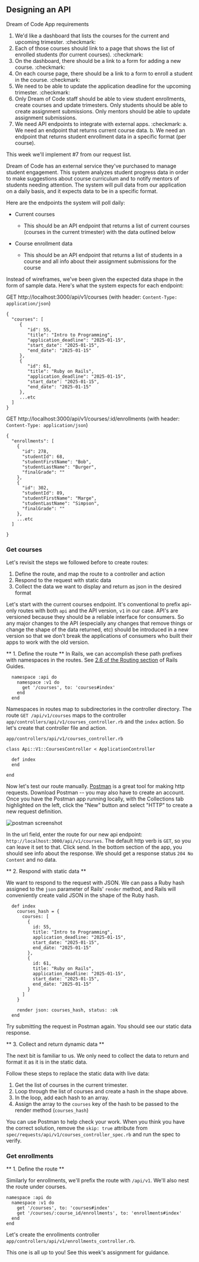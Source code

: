 ## Designing an API

Dream of Code App requirements
1. We'd like a dashboard that lists the courses for the current and upcoming trimester. :checkmark:
2. Each of those courses should link to a page that shows the list of enrolled students (for current courses). :checkmark:
3. On the dashboard, there should be a link to a form for adding a new course. :checkmark:
4. On each course page, there should be a link to a form to enroll a student in the course. :checkmark:
5. We need to be able to update the application deadline for the upcoming trimester. :checkmark:
6. Only Dream of Code staff should be able to view student enrollments, create courses and update trimesters. Only students should be able to create assignment submissions. Only mentors should be able to update assignment submissions.
7. We need API endpoints to integrate with external apps. :checkmark:
  a. We need an endpoint that returns current course data.
  b. We need an endpoint that returns student enrollment data in a specific format (per course).

This week we'll implement #7 from our request list.

Dream of Code has an external service they've purchased to manage student engagement. This system analyzes student progress data in order to make suggestions about course curriculum and to notify mentors of students needing attention. The system will pull data from our application on a daily basis, and it expects data to be in a specific format.

Here are the endpoints the system will poll daily:

- Current courses
  - This should be an API endpoint that returns a list of current courses (courses in the current trimester) with the data outlined below

- Course enrollment data
  - This should be an API endpoint that returns a list of students in a course and all info about their assignment submissions for the course

Instead of wireframes, we've been given the expected data shape in the form of sample data. Here's what the system expects for each endpoint:

GET http://localhost:3000/api/v1/courses (with header: `Content-Type: application/json`)
```
{
  "courses": [
     {
        "id": 55,
        "title": "Intro to Programming",
        "application_deadline": "2025-01-15",
        "start_date": "2025-01-15",
        "end_date": "2025-01-15"
     },
     {
        "id": 61,
        "title": "Ruby on Rails",
        "application_deadline": "2025-01-15",
        "start_date": "2025-01-15",
        "end_date": "2025-01-15"
     },
     ...etc
  ]
}

```

GET http://localhost:3000/api/v1/courses/:id/enrollments (with header: `Content-Type: application/json`)
```
{
  "enrollments": [
    {
      "id": 278,
      "studentId": 68,
      "studentFirstName": "Bob",
      "studentLastName": "Burger",
      "finalGrade": ""
    },
    {
      "id": 302,
      "studentId": 89,
      "studentFirstName": "Marge",
      "studentLastName": "Simpson",
      "finalGrade": ""
    },
    ...etc
  ]

}

```

### Get courses

Let's revisit the steps we followed before to create routes:
1. Define the route, and map the route to a controller and action
2. Respond to the request with static data
3. Collect the data we want to display and return as json in the desired format

Let's start with the current courses endpoint. It's conventional to prefix api-only routes with both `api` and the API version, `v1` in our case. API's are versioned because they should be a reliable interface for consumers. So any major changes to the API (especially any changes that remove things or change the shape of the data returned, etc) should be introduced in a new version so that we don't break the applications of consumers who built their apps to work with the old version.

** 1. Define the route **
In Rails, we can accomplish these path prefixes with namespaces in the routes. See [2.6 of the Routing section](https://guides.rubyonrails.org/routing.html#controller-namespaces-and-routing) of Rails Guides.


```
  namespace :api do
    namespace :v1 do
      get '/courses', to: 'courses#index'
    end
  end
```

Namespaces in routes map to subdirectories in the controller directory. The route `GET /api/v1/courses` maps to the controller `app/controllers/api/v1/courses_controller.rb` and the `index` action. So let's create that controller file and action.

`app/controllers/api/v1/courses_controller.rb`

```
class Api::V1::CoursesController < ApplicationController

  def index
  end

end
```

Now let's test our route manually. [Postman](https://www.postman.com/downloads/) is a great tool for making http requests. Download Postman -- you may also have to create an account. Once you have the Postman app running locally, with the Collections tab highlighted on the left, click the "New" button and select "HTTP" to create a new request definition.

![postman screenshot](https://github.com/Code-the-Dream-School/ruby-rails-v3/refs/heads/main/lessons/assets/lesson_13/postman-1.png?raw=true)

In the url field, enter the route for our new api endpoint: `http://localhost:3000/api/v1/courses`. The default http verb is `GET`, so you can leave it set to that. Click send. In the bottom section of the app, you should see info about the response. We should get a response status `204 No Content` and no data.

** 2. Respond with static data **

We want to respond to the request with JSON. We can pass a Ruby hash assigned to the `json` parameter of Rails' `render` method, and Rails will conveniently create valid JSON in the shape of the Ruby hash. 

```
  def index
    courses_hash = {
      courses: [
        {
          id: 55,
          title: "Intro to Programming",
          application_deadline: "2025-01-15",
          start_date: "2025-01-15",
          end_date: "2025-01-15"
        },
        {
          id: 61,
          title: "Ruby on Rails",
          application_deadline: "2025-01-15",
          start_date: "2025-01-15",
          end_date: "2025-01-15"
        }
      ]
    }

    render json: courses_hash, status: :ok
  end
```

Try submitting the request in Postman again. You should see our static data response.

** 3. Collect and return dynamic data **

The next bit is familiar to us. We only need to collect the data to return and format it as it is in the static data.

Follow these steps to replace the static data with live data:
1. Get the list of courses in the current trimester.
2. Loop through the list of courses and create a hash in the shape above.
3. In the loop, add each hash to an array. 
4. Assign the array to the `courses` key of the hash to be passed to the render method (`courses_hash`)

You can use Postman to help check your work. When you think you have the correct solution, remove the `skip: true` attribute from `spec/requests/api/v1/courses_controller_spec.rb` and run the spec to verify.

### Get enrollments

** 1. Define the route **

Similarly for enrollments, we'll prefix the route with `/api/v1`. We'll also nest the route under courses.

```
namespace :api do
  namespace :v1 do
    get '/courses', to: 'courses#index'
    get '/courses/:course_id/enrollments', to: 'enrollments#index'
  end
end
```

Let's create the enrollments controller `app/controllers/api/v1/enrollments_controller.rb`.

This one is all up to you! See this week's assignment for guidance.
